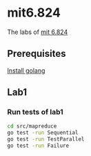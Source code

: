 # mit6.824
The labs of [mit 6.824](https://pdos.csail.mit.edu/6.824/schedule.html)


## Prerequisites

[Install golang](https://golang.org/doc/install)

## Lab1

### Run tests of lab1

```bash
cd src/mapreduce
go test -run Sequential
go test -run TestParallel
go test -run Failure
```